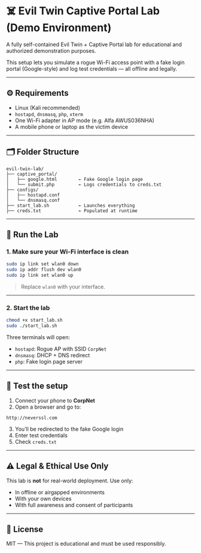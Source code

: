 
# ☠️ Evil Twin Captive Portal Lab (Demo Environment)

A fully self-contained Evil Twin + Captive Portal lab for educational and authorized demonstration purposes.

This setup lets you simulate a rogue Wi-Fi access point with a fake login portal (Google-style) and log test credentials — all offline and legally.

---

## ⚙️ Requirements

- Linux (Kali recommended)
- `hostapd`, `dnsmasq`, `php`, `xterm`
- One Wi-Fi adapter in AP mode (e.g. Alfa AWUS036NHA)
- A mobile phone or laptop as the victim device

---

## 🗂️ Folder Structure

```
evil-twin-lab/
├── captive_portal/
│   ├── google.html        ← Fake Google login page
│   └── submit.php         ← Logs credentials to creds.txt
├── configs/
│   ├── hostapd.conf
│   └── dnsmasq.conf
├── start_lab.sh           ← Launches everything
├── creds.txt              ← Populated at runtime
```

---

## 🚀 Run the Lab

### 1. Make sure your Wi-Fi interface is clean

```bash
sudo ip link set wlan0 down
sudo ip addr flush dev wlan0
sudo ip link set wlan0 up
```

> Replace `wlan0` with your interface.

---

### 2. Start the lab

```bash
chmod +x start_lab.sh
sudo ./start_lab.sh
```

Three terminals will open:
- `hostapd`: Rogue AP with SSID `CorpNet`
- `dnsmasq`: DHCP + DNS redirect
- `php`: Fake login page server

---

## 🧪 Test the setup

1. Connect your phone to **CorpNet**
2. Open a browser and go to:

```
http://neverssl.com
```

3. You’ll be redirected to the fake Google login
4. Enter test credentials
5. Check `creds.txt`

---

## ⚠️ Legal & Ethical Use Only

This lab is **not** for real-world deployment. Use only:
- In offline or airgapped environments
- With your own devices
- With full awareness and consent of participants

---

## 📜 License

MIT — This project is educational and must be used responsibly.
